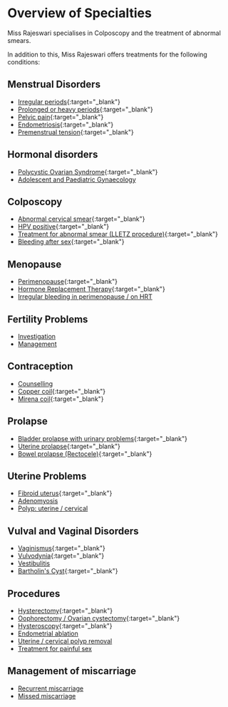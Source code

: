 # Overview of Specialties

Miss Rajeswari specialises in Colposcopy and the treatment of abnormal smears.

In addition to this, Miss Rajeswari offers treatments for the following conditions:

## Menstrual Disorders

- [Irregular periods](https://www.nhs.uk/conditions/irregular-periods/){:target="_blank"}
- [Prolonged or heavy periods](https://www.nhs.uk/conditions/heavy-periods/){:target="_blank"}
- [Pelvic pain](https://www.nhs.uk/conditions/pelvic-pain/){:target="_blank"}
- [Endometriosis](https://www.nhs.uk/conditions/endometriosis/){:target="_blank"}
- [Premenstrual tension](https://www.nhs.uk/conditions/pre-menstrual-syndrome/){:target="_blank"}

## Hormonal disorders

- [Polycystic Ovarian Syndrome](https://www.nhs.uk/conditions/polycystic-ovary-syndrome-pcos/){:target="_blank"}
- [Adolescent and Paediatric Gynaecology]()

## Colposcopy

- [Abnormal cervical smear](https://www.nhs.uk/conditions/cervical-screening/your-results/){:target="_blank"}
- [HPV positive](https://www.nhs.uk/conditions/cervical-screening/your-results/){:target="_blank"}
- [Treatment for abnormal smear (LLETZ procedure)](https://www.nhs.uk/conditions/colposcopy/what-happens/){:target="_blank"}
- [Bleeding after sex](https://www.nhs.uk/common-health-questions/womens-health/what-causes-a-woman-to-bleed-after-sex/){:target="_blank"}

## Menopause

- [Perimenopause](https://www.nhs.uk/conditions/menopause/){:target="_blank"}
- [Hormone Replacement Therapy](https://www.nhs.uk/conditions/hormone-replacement-therapy-hrt/){:target="_blank"}
- [Irregular bleeding in perimenopause / on HRT]()

## Fertility Problems

- [Investigation]()
- [Management]()

## Contraception

- [Counselling]()
- [Copper coil](https://www.nhs.uk/conditions/contraception/iud-coil/){:target="_blank"}
- [Mirena coil](https://www.nhs.uk/conditions/contraception/ius-intrauterine-system/){:target="_blank"}

## Prolapse

- [Bladder prolapse with urinary problems](https://www.nhs.uk/conditions/pelvic-organ-prolapse/){:target="_blank"}
- [Uterine prolapse](https://www.nhs.uk/conditions/pelvic-organ-prolapse/){:target="_blank"}
- [Bowel prolapse (Rectocele)](https://www.nhs.uk/conditions/pelvic-organ-prolapse/){:target="_blank"}

## Uterine Problems

- [Fibroid uterus](https://www.nhs.uk/conditions/fibroids/){:target="_blank"}
- [Adenomyosis]()
- [Polyp: uterine / cervical]()
## Vulval and Vaginal Disorders

- [Vaginismus](https://www.nhs.uk/conditions/vaginismus/){:target="_blank"}
- [Vulvodynia](https://www.nhs.uk/conditions/vulvodynia/){:target="_blank"}
- [Vestibulitis]()
- [Bartholin's Cyst](https://www.nhs.uk/conditions/bartholins-cyst/){:target="_blank"}

## Procedures

- [Hysterectomy](https://www.nhs.uk/conditions/hysterectomy/){:target="_blank"}
- [Oophorectomy / Ovarian cystectomy](){:target="_blank"}
- [Hysteroscopy](https://www.nhs.uk/conditions/hysteroscopy/){:target="_blank"}
- [Endometrial ablation]()
- [Uterine / cervical polyp removal]()
- [Treatment for painful sex]()

## Management of miscarriage

- [Recurrent miscarriage]()
- [Missed miscarriage]()
